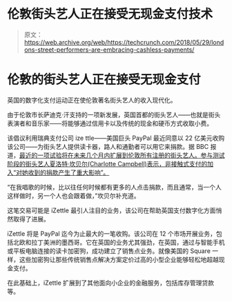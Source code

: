 # 伦敦街头艺人正在接受无现金支付技术

> 原文：<https://web.archive.org/web/https://techcrunch.com/2018/05/29/londons-street-performers-are-embracing-cashless-payments/>

# 伦敦的街头艺人正在接受无现金支付

英国的数字化支付运动正在使伦敦著名街头艺人的收入现代化。

由于伦敦市长萨迪克·汗支持的一项新发展，英国首都的街头艺人——也就是街头表演者和音乐家——将能够通过信用卡以及传统的现金和硬币方式收取小费。

该倡议利用瑞典支付公司 ize ttle——美国巨头 PayPal 最近同意以 22 亿美元收购该公司——为街头艺人提供读卡器，路人和通勤者可以用它来捐款。据 BBC 报道，[最近的一项试验将在未来几个月内扩展到伦敦所有注册的街头艺人。参与测试阶段的街头艺人夏洛特·坎贝尔(Charlotte Campbell)表示，非接触式支付的加入“对她收到的捐款产生了重大影响”。](https://web.archive.org/web/20221207214536/http://www.bbc.com/news/business-44271647)

“在我唱歌的时候，比以往任何时候都有更多的人点击捐款，而且通常，当一个人这样做时，另一个人也会跟着做，”坎贝尔补充道。

这笔交易可能是 iZettle 最引人注目的业务，该公司在帮助英国支付数字化方面悄然取得了进展。

iZettle 将是 PayPal 迄今为止最大的一笔收购。该公司在 12 个市场开展业务，包括北欧和拉丁美洲的墨西哥。它在英国的业务尤其强劲，在英国，通过与智能手机或平板电脑连接的读卡加密狗，成功建立了销售点业务。就像美国的 Square 一样，这些加密狗让那些传统销售点解决方案定价过高的小型企业能够轻松地超越现金支付。

在此基础上，iZettle 扩展到了其他面向小企业的金融服务，包括库存管理贷款等。